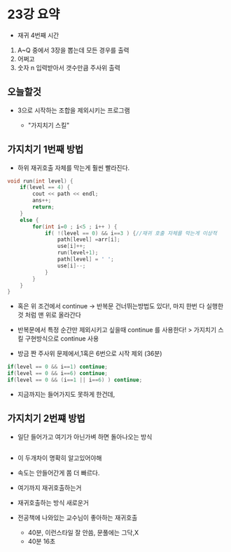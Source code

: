 # 23강 요약

- 재귀 4번째 시간

1. A~Q 중에서 3장을 뽑는데 모든 경우를 출력
2. 어쩌고
3. 숫자 n 입력받아서 갯수만큼 주사위 출력

## 오늘할것

- 3으로 시작하는 조합을 제외시키는 프로그램

  - "가지치기 스킬"

## 가지치기 1번째 방법

- 하위 재귀호출 자체를 막는게 훨씬 빨라진다. 

```cpp
void run(int level) {
    if(level == 4) {
        cout << path << endl;
        ans++;
        return;
    }
    else {
        for(int i=0 ; i<5 ; i++ ) {
            if( !(level == 0) && i==3 ) {//재귀 호출 자체를 막는게 이상적
                path[level] =arr[i];
                use[i]++;
                run(level+1);
                path[level] = ' ';
                use[i]--; 
            }
        }
    }
}
```

- 혹은 위 조건에서 continue -> 반복문 건너뛰는방법도 있다!, 마지 한번 다 실행한 것 처럼 맨 위로 올라간다

- 반복문에서 특정 순간만 제외시키고 싶을때 continue 를 사용한다! > 가지치기 스킬 구현방식으로 continue 사용

- 방금 짠 주사위 문제에서,1혹은 6번으로 시작 제외 (36분)

```cpp
if(level == 0 && i==1) continue;
if(level == 0 && i==6) continue;
if(level == 0 && (i==1 || i==6) ) continue;
```

- 지금까지는 들어가지도 못하게 한건데,

## 가지치기 2번쨰 방법

- 일단 들어가고 여기가 아닌가벼 하면 돌아나오는 방식
```cpp
```
- 이 두개차이 명확히 알고있어야해
 - 속도는 안들어간게 쫌 더 빠르다.
 - 여기까지 재귀호출하는거
 - 재귀호출하는 방식 새로운거

- 전공책에 나와있는 교수님이 좋아하는 재귀호출
  - 40분, 이런스타일 잘 안씀, 문풀에는 그닥,X
  - 40분 16초